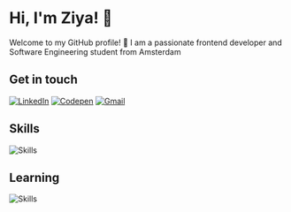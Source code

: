 # Hi, I'm Ziya! 👋

Welcome to my GitHub profile! 🌟
I am a passionate frontend developer and Software Engineering student from Amsterdam

## Get in touch
[![LinkedIn](https://skillicons.dev/icons?i=linkedin)](https://www.linkedin.com/in/ziyasensoy)
[![Codepen](https://skillicons.dev/icons?i=codepen)](https://codepen.com/ziyasensoy)
[![Gmail](https://skillicons.dev/icons?i=gmail)](mailto:zcsensoy@gmail.com)

## Skills
![Skills](https://skillicons.dev/icons?i=java,js,html,css,wordpress,mysql,git,figma)

## Learning
![Skills](https://skillicons.dev/icons?i=ts,react,vite,tailwind,sass)


